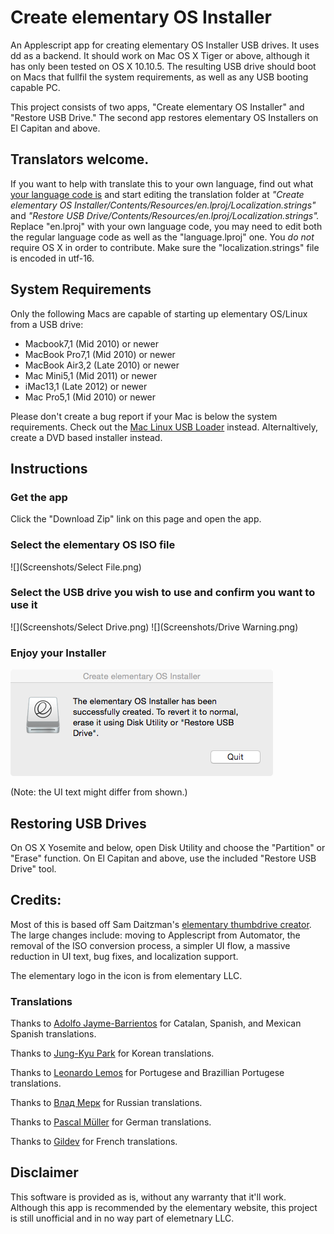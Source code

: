 # Create elementary OS Installer

An Applescript app for creating elementary OS Installer USB drives. It uses dd as a backend. It should work on Mac OS X Tiger or above, although it has only been tested on OS X 10.10.5. The resulting USB drive should boot on Macs that fullfil the system requirements, as well as any USB booting capable PC.

This project consists of two apps, "Create elementary OS Installer" and "Restore USB Drive." The second app restores elementary OS Installers on El Capitan and above.

## Translators welcome.

If you want to help with translate this to your own language, find out what [your language code is](http://loc.gov/standards/iso639-2/php/code_list.php) and start editing the translation folder at *"Create elementary OS Installer/Contents/Resources/en.lproj/Localization.strings"* and *"Restore USB Drive/Contents/Resources/en.lproj/Localization.strings".* Replace "en.lproj" with your own language code, you may need to edit both the regular language code as well as the "language.lproj" one. You *do not* require OS X in order to contribute. Make sure the "localization.strings" file is encoded in utf-16.

## System Requirements

Only the following Macs are capable of starting up elementary OS/Linux from a USB drive:

- Macbook7,1 (Mid 2010) or newer
- MacBook Pro7,1 (Mid 2010) or newer
- MacBook Air3,2 (Late 2010) or newer
- Mac Mini5,1 (Mid 2011) or newer
- iMac13,1 (Late 2012) or newer
- Mac Pro5,1 (Mid 2010) or newer

Please don't create a bug report if your Mac is below the system requirements. Check out the [Mac Linux USB Loader](https://github.com/SevenBits/Mac-Linux-USB-Loader) instead. Alternaltively, create a DVD based installer instead.

## Instructions

### Get the app

Click the "Download Zip" link on this page and open the app.

### Select the elementary OS ISO file

![](Screenshots/Select File.png)

### Select the USB drive you wish to use and confirm you want to use it

![](Screenshots/Select Drive.png)
![](Screenshots/Drive Warning.png)

### Enjoy your Installer

![](Screenshots/Success.png)

(Note: the UI text might differ from shown.)

## Restoring USB Drives

On OS X Yosemite and below, open Disk Utility and choose the "Partition" or "Erase" function. On El Capitan and above, use the included "Restore USB Drive" tool.

## Credits:

Most of this is based off Sam Daitzman's [elementary thumbdrive creator](https://github.com/sdaitzman/elementary-thumbdrive-creator). The large changes include: moving to Applescript from Automator, the removal of the ISO conversion process, a simpler UI flow, a massive reduction in UI text, bug fixes, and localization support.

The elementary logo in the icon is from elementary LLC.

### Translations

Thanks to [Adolfo Jayme-Barrientos](https://github.com/fitojb) for Catalan, Spanish, and Mexican Spanish translations.

Thanks to [Jung-Kyu Park](https://github.com/bagjunggyu) for Korean translations.

Thanks to [Leonardo Lemos](https://github.com/kydrix) for Portugese and Brazillian Portugese translations.

Thanks to [Влад Мерк](https://github.com/dveezhok) for Russian translations.

Thanks to [Pascal Müller](https://github.com/paesku) for German translations.

Thanks to [Gildev](https://github.com/GilDev) for French translations.

## Disclaimer

This software is provided as is, without any warranty that it'll work. Although this app is recommended by the elementary website, this project is still unofficial and in no way part of elemetnary LLC.
